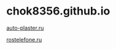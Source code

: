 # chok8356.github.io

[auto-plaster.ru](https://chok8356.github.io/auto-plaster/)

[rostelefone.ru](https://chok8356.github.io/rostelefon/)
